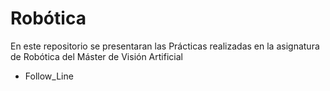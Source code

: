 # Robótica

En este repositorio se presentaran las Prácticas realizadas en la asignatura de Robótica del Máster de Visión Artificial

- Follow_Line


 
 
